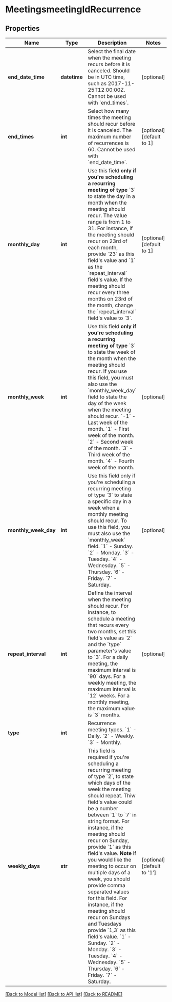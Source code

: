 # MeetingsmeetingIdRecurrence

## Properties
Name | Type | Description | Notes
------------ | ------------- | ------------- | -------------
**end_date_time** | **datetime** | Select the final date when the meeting recurs before it is canceled. Should be in UTC time, such as 2017-11-25T12:00:00Z. Cannot be used with &#x60;end_times&#x60;. | [optional] 
**end_times** | **int** | Select how many times the meeting should recur before it is canceled. The maximum number of recurrences is 60. Cannot be used with &#x60;end_date_time&#x60;. | [optional] [default to 1]
**monthly_day** | **int** | Use this field **only if you&#x27;re scheduling a recurring meeting of type** &#x60;3&#x60; to state the day in a month when the meeting should recur. The value range is from 1 to 31.  For instance, if the meeting should recur on 23rd of each month, provide &#x60;23&#x60; as this field&#x27;s value and &#x60;1&#x60; as the &#x60;repeat_interval&#x60; field&#x27;s value. If the meeting should recur every three months on 23rd of the month, change the &#x60;repeat_interval&#x60; field&#x27;s value to &#x60;3&#x60;. | [optional] [default to 1]
**monthly_week** | **int** | Use this field **only if you&#x27;re scheduling a recurring meeting of type** &#x60;3&#x60; to state the week of the month when the meeting should recur. If you use this field, you must also use the &#x60;monthly_week_day&#x60; field to state the day of the week when the meeting should recur.     &#x60;-1&#x60; - Last week of the month.    &#x60;1&#x60; - First week of the month.    &#x60;2&#x60; - Second week of the month.    &#x60;3&#x60; - Third week of the month.    &#x60;4&#x60; - Fourth week of the month. | [optional] 
**monthly_week_day** | **int** | Use this field only if you&#x27;re scheduling a recurring meeting of type &#x60;3&#x60; to state a specific day in a week when a monthly meeting should recur. To use this field, you must also use the &#x60;monthly_week&#x60; field.       &#x60;1&#x60; - Sunday.    &#x60;2&#x60; - Monday.    &#x60;3&#x60; - Tuesday.    &#x60;4&#x60; -  Wednesday.    &#x60;5&#x60; - Thursday.    &#x60;6&#x60; - Friday.    &#x60;7&#x60; - Saturday. | [optional] 
**repeat_interval** | **int** | Define the interval when the meeting should recur. For instance, to schedule a meeting that recurs every two months, set this field&#x27;s value as &#x60;2&#x60; and the &#x60;type&#x60; parameter&#x27;s value to &#x60;3&#x60;.   For a daily meeting, the maximum interval is &#x60;90&#x60; days. For a weekly meeting, the maximum interval is &#x60;12&#x60; weeks. For a monthly meeting, the maximum value is &#x60;3&#x60; months.   | [optional] 
**type** | **int** | Recurrence meeting types.   &#x60;1&#x60; - Daily.    &#x60;2&#x60; - Weekly.    &#x60;3&#x60; - Monthly. | 
**weekly_days** | **str** | This field is required if you&#x27;re scheduling a recurring meeting of type &#x60;2&#x60;, to state which days of the week the meeting should repeat.     Thiw field&#x27;s value could be a number between &#x60;1&#x60; to &#x60;7&#x60; in string format. For instance, if the meeting should recur on Sunday, provide &#x60;1&#x60; as this field&#x27;s value.         **Note** If you would like the meeting to occur on multiple days of a week, you should provide comma separated values for this field. For instance, if the meeting should recur on Sundays and Tuesdays provide &#x60;1,3&#x60; as this field&#x27;s value.       &#x60;1&#x60;  - Sunday.     &#x60;2&#x60; - Monday.    &#x60;3&#x60; - Tuesday.    &#x60;4&#x60; -  Wednesday.    &#x60;5&#x60; -  Thursday.    &#x60;6&#x60; - Friday.    &#x60;7&#x60; - Saturday. | [optional] [default to '1']

[[Back to Model list]](../README.md#documentation-for-models) [[Back to API list]](../README.md#documentation-for-api-endpoints) [[Back to README]](../README.md)

